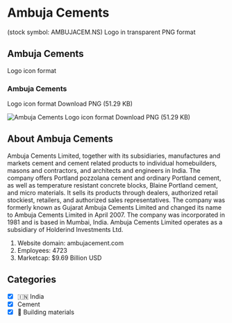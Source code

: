 # Ambuja Cements
 (stock symbol: AMBUJACEM.NS) Logo in transparent PNG format

## Ambuja Cements
 Logo icon format

### Ambuja Cements
 Logo icon format Download PNG (51.29 KB)

![Ambuja Cements
 Logo icon format Download PNG (51.29 KB)](/img/orig/AMBUJACEM.NS-bc1a2948.png)

## About Ambuja Cements


Ambuja Cements Limited, together with its subsidiaries, manufactures and markets cement and cement related products to individual homebuilders, masons and contractors, and architects and engineers in India. The company offers Portland pozzolana cement and ordinary Portland cement, as well as temperature resistant concrete blocks, Blaine Portland cement, and micro materials. It sells its products through dealers, authorized retail stockiest, retailers, and authorized sales representatives. The company was formerly known as Gujarat Ambuja Cements Limited and changed its name to Ambuja Cements Limited in April 2007. The company was incorporated in 1981 and is based in Mumbai, India. Ambuja Cements Limited operates as a subsidiary of Holderind Investments Ltd.

1. Website domain: ambujacement.com
2. Employees: 4723
3. Marketcap: $9.69 Billion USD


## Categories
- [x] 🇮🇳 India
- [x] Cement
- [x] 🧱 Building materials
